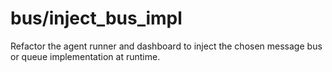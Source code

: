 # bus/inject_bus_impl

Refactor the agent runner and dashboard to inject the chosen message bus or queue implementation at runtime.
